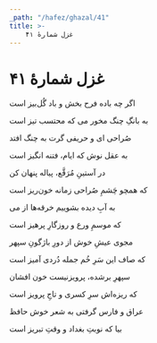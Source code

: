 ```yaml
---
_path: "/hafez/ghazal/41"
title: >-
    غزل شمارهٔ ۴۱
---
```

# غزل شمارهٔ ۴۱

<div class="b" id="bn1"><div class="m1"><p>اگر چه باده فرح بخش و باد گُل‌بیز است</p></div>
<div class="m2"><p>به بانگِ چنگ مخور می که محتسب تیز است</p></div></div>
<div class="b" id="bn2"><div class="m1"><p>صُراحی ای و حریفی گرت به چنگ افتد</p></div>
<div class="m2"><p>به عقل نوش که ایام، فتنه انگیز است</p></div></div>
<div class="b" id="bn3"><div class="m1"><p>در آستینِ مُرَقَّع، پیاله پنهان کن</p></div>
<div class="m2"><p>که همچو چَشمِ صُراحی زمانه خون‌ریز است</p></div></div>
<div class="b" id="bn4"><div class="m1"><p>به آبِ دیده بشوییم خرقه‌ها از می</p></div>
<div class="m2"><p>که موسمِ ورع و روزگارِ پرهیز است</p></div></div>
<div class="b" id="bn5"><div class="m1"><p>مجوی عیشِ خوش از دورِ باژگونِ سپهر</p></div>
<div class="m2"><p>که صاف این سَرِ خُم جمله دُردی آمیز است</p></div></div>
<div class="b" id="bn6"><div class="m1"><p>سپهرِ برشده، پرویزنیست خون افشان</p></div>
<div class="m2"><p>که ریزه‌اش سرِ کسری و تاجِ پرویز است</p></div></div>
<div class="b" id="bn7"><div class="m1"><p>عراق و فارس گرفتی به شعر خوش حافظ</p></div>
<div class="m2"><p>بیا که نوبتِ بغداد و وقتِ تبریز است</p></div></div>
